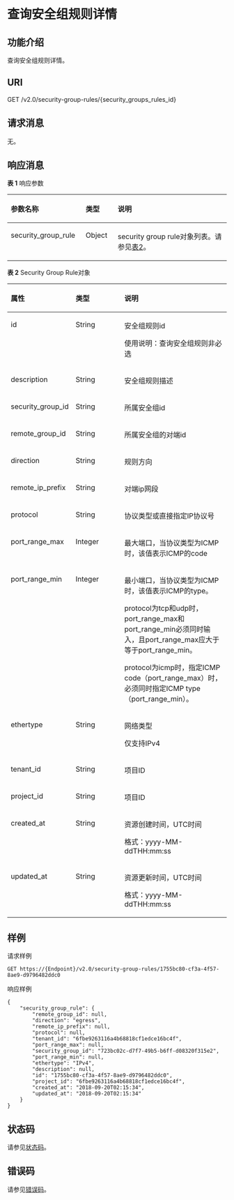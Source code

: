 # 查询安全组规则详情<a name="zh-cn_topic_0060595557"></a>

## 功能介绍<a name="section241393816235"></a>

查询安全组规则详情。

## URI<a name="section4708630216235"></a>

GET /v2.0/security-group-rules/\{security\_groups\_rules\_id\}

## 请求消息<a name="section1121883416235"></a>

无。

## 响应消息<a name="section2503267016235"></a>

**表 1**  响应参数

<a name="table265337716235"></a>
<table><thead align="left"><tr id="row4122992216235"><th class="cellrowborder" valign="top" width="34.14658534146586%" id="mcps1.2.4.1.1"><p id="p6294639916235"><a name="p6294639916235"></a><a name="p6294639916235"></a>参数名称</p>
</th>
<th class="cellrowborder" valign="top" width="14.628537146285373%" id="mcps1.2.4.1.2"><p id="p6682514016235"><a name="p6682514016235"></a><a name="p6682514016235"></a>类型</p>
</th>
<th class="cellrowborder" valign="top" width="51.22487751224878%" id="mcps1.2.4.1.3"><p id="p1721315516235"><a name="p1721315516235"></a><a name="p1721315516235"></a>说明</p>
</th>
</tr>
</thead>
<tbody><tr id="row1324978916235"><td class="cellrowborder" valign="top" width="34.14658534146586%" headers="mcps1.2.4.1.1 "><p id="p510999716235"><a name="p510999716235"></a><a name="p510999716235"></a>security_group_rule</p>
</td>
<td class="cellrowborder" valign="top" width="14.628537146285373%" headers="mcps1.2.4.1.2 "><p id="p1974626116235"><a name="p1974626116235"></a><a name="p1974626116235"></a>Object</p>
</td>
<td class="cellrowborder" valign="top" width="51.22487751224878%" headers="mcps1.2.4.1.3 "><p id="p4059418616235"><a name="p4059418616235"></a><a name="p4059418616235"></a>security group rule对象列表。请参见<a href="#table655457801607">表2</a>。</p>
</td>
</tr>
</tbody>
</table>

**表 2**  Security Group Rule对象

<a name="table655457801607"></a>
<table><thead align="left"><tr id="row54478641607"><th class="cellrowborder" valign="top" width="26.669999999999998%" id="mcps1.2.4.1.1"><p id="p389969021607"><a name="p389969021607"></a><a name="p389969021607"></a>属性</p>
</th>
<th class="cellrowborder" valign="top" width="23.330000000000002%" id="mcps1.2.4.1.2"><p id="p36789391607"><a name="p36789391607"></a><a name="p36789391607"></a>类型</p>
</th>
<th class="cellrowborder" valign="top" width="50%" id="mcps1.2.4.1.3"><p id="p433861031607"><a name="p433861031607"></a><a name="p433861031607"></a>说明</p>
</th>
</tr>
</thead>
<tbody><tr id="row134774871607"><td class="cellrowborder" valign="top" width="26.669999999999998%" headers="mcps1.2.4.1.1 "><p id="p269083981607"><a name="p269083981607"></a><a name="p269083981607"></a>id</p>
</td>
<td class="cellrowborder" valign="top" width="23.330000000000002%" headers="mcps1.2.4.1.2 "><p id="p630670281607"><a name="p630670281607"></a><a name="p630670281607"></a>String</p>
</td>
<td class="cellrowborder" valign="top" width="50%" headers="mcps1.2.4.1.3 "><p id="p334792201607"><a name="p334792201607"></a><a name="p334792201607"></a>安全组规则id</p>
<p id="p529374054010"><a name="p529374054010"></a><a name="p529374054010"></a>使用说明：查询安全组规则非必选</p>
</td>
</tr>
<tr id="row250554771607"><td class="cellrowborder" valign="top" width="26.669999999999998%" headers="mcps1.2.4.1.1 "><p id="p254411021607"><a name="p254411021607"></a><a name="p254411021607"></a>description</p>
</td>
<td class="cellrowborder" valign="top" width="23.330000000000002%" headers="mcps1.2.4.1.2 "><p id="p505368621607"><a name="p505368621607"></a><a name="p505368621607"></a>String</p>
</td>
<td class="cellrowborder" valign="top" width="50%" headers="mcps1.2.4.1.3 "><p id="p480145951607"><a name="p480145951607"></a><a name="p480145951607"></a>安全组规则描述</p>
</td>
</tr>
<tr id="row569401671607"><td class="cellrowborder" valign="top" width="26.669999999999998%" headers="mcps1.2.4.1.1 "><p id="p115724181607"><a name="p115724181607"></a><a name="p115724181607"></a>security_group_id</p>
</td>
<td class="cellrowborder" valign="top" width="23.330000000000002%" headers="mcps1.2.4.1.2 "><p id="p615991711607"><a name="p615991711607"></a><a name="p615991711607"></a>String</p>
</td>
<td class="cellrowborder" valign="top" width="50%" headers="mcps1.2.4.1.3 "><p id="p587796621607"><a name="p587796621607"></a><a name="p587796621607"></a>所属安全组id</p>
</td>
</tr>
<tr id="row654332091607"><td class="cellrowborder" valign="top" width="26.669999999999998%" headers="mcps1.2.4.1.1 "><p id="p113008931607"><a name="p113008931607"></a><a name="p113008931607"></a>remote_group_id</p>
</td>
<td class="cellrowborder" valign="top" width="23.330000000000002%" headers="mcps1.2.4.1.2 "><p id="p170542961607"><a name="p170542961607"></a><a name="p170542961607"></a>String</p>
</td>
<td class="cellrowborder" valign="top" width="50%" headers="mcps1.2.4.1.3 "><p id="p141218971607"><a name="p141218971607"></a><a name="p141218971607"></a>所属安全组的对端id</p>
</td>
</tr>
<tr id="row9932071607"><td class="cellrowborder" valign="top" width="26.669999999999998%" headers="mcps1.2.4.1.1 "><p id="p657989401607"><a name="p657989401607"></a><a name="p657989401607"></a>direction</p>
</td>
<td class="cellrowborder" valign="top" width="23.330000000000002%" headers="mcps1.2.4.1.2 "><p id="p507988391607"><a name="p507988391607"></a><a name="p507988391607"></a>String</p>
</td>
<td class="cellrowborder" valign="top" width="50%" headers="mcps1.2.4.1.3 "><p id="p570991491607"><a name="p570991491607"></a><a name="p570991491607"></a>规则方向</p>
</td>
</tr>
<tr id="row97529031607"><td class="cellrowborder" valign="top" width="26.669999999999998%" headers="mcps1.2.4.1.1 "><p id="p478834691607"><a name="p478834691607"></a><a name="p478834691607"></a>remote_ip_prefix</p>
</td>
<td class="cellrowborder" valign="top" width="23.330000000000002%" headers="mcps1.2.4.1.2 "><p id="p622759951607"><a name="p622759951607"></a><a name="p622759951607"></a>String</p>
</td>
<td class="cellrowborder" valign="top" width="50%" headers="mcps1.2.4.1.3 "><p id="p146708701607"><a name="p146708701607"></a><a name="p146708701607"></a>对端ip网段</p>
</td>
</tr>
<tr id="row315033981607"><td class="cellrowborder" valign="top" width="26.669999999999998%" headers="mcps1.2.4.1.1 "><p id="p163656291607"><a name="p163656291607"></a><a name="p163656291607"></a>protocol</p>
</td>
<td class="cellrowborder" valign="top" width="23.330000000000002%" headers="mcps1.2.4.1.2 "><p id="p628340441607"><a name="p628340441607"></a><a name="p628340441607"></a>String</p>
</td>
<td class="cellrowborder" valign="top" width="50%" headers="mcps1.2.4.1.3 "><p id="p99902671607"><a name="p99902671607"></a><a name="p99902671607"></a>协议类型或直接指定IP协议号</p>
</td>
</tr>
<tr id="row551583771607"><td class="cellrowborder" valign="top" width="26.669999999999998%" headers="mcps1.2.4.1.1 "><p id="p97886331607"><a name="p97886331607"></a><a name="p97886331607"></a>port_range_max</p>
</td>
<td class="cellrowborder" valign="top" width="23.330000000000002%" headers="mcps1.2.4.1.2 "><p id="p343603851607"><a name="p343603851607"></a><a name="p343603851607"></a>Integer</p>
</td>
<td class="cellrowborder" valign="top" width="50%" headers="mcps1.2.4.1.3 "><p id="p188144701607"><a name="p188144701607"></a><a name="p188144701607"></a>最大端口，当协议类型为ICMP时，该值表示ICMP的code</p>
</td>
</tr>
<tr id="row456604071607"><td class="cellrowborder" valign="top" width="26.669999999999998%" headers="mcps1.2.4.1.1 "><p id="p630384091607"><a name="p630384091607"></a><a name="p630384091607"></a>port_range_min</p>
</td>
<td class="cellrowborder" valign="top" width="23.330000000000002%" headers="mcps1.2.4.1.2 "><p id="p337362901607"><a name="p337362901607"></a><a name="p337362901607"></a>Integer</p>
</td>
<td class="cellrowborder" valign="top" width="50%" headers="mcps1.2.4.1.3 "><p id="p258562691607"><a name="p258562691607"></a><a name="p258562691607"></a>最小端口，当协议类型为ICMP时，该值表示ICMP的type。</p>
<p id="p5690808615417"><a name="p5690808615417"></a><a name="p5690808615417"></a>protocol为tcp和udp时，port_range_max和port_range_min必须同时输入，且port_range_max应大于等于port_range_min。</p>
<p id="p4241072615417"><a name="p4241072615417"></a><a name="p4241072615417"></a>protocol为icmp时，指定ICMP code（port_range_max）时，必须同时指定ICMP type（port_range_min）。</p>
</td>
</tr>
<tr id="row360773491607"><td class="cellrowborder" valign="top" width="26.669999999999998%" headers="mcps1.2.4.1.1 "><p id="p364292801607"><a name="p364292801607"></a><a name="p364292801607"></a>ethertype</p>
</td>
<td class="cellrowborder" valign="top" width="23.330000000000002%" headers="mcps1.2.4.1.2 "><p id="p339523071607"><a name="p339523071607"></a><a name="p339523071607"></a>String</p>
</td>
<td class="cellrowborder" valign="top" width="50%" headers="mcps1.2.4.1.3 "><p id="p34728681607"><a name="p34728681607"></a><a name="p34728681607"></a>网络类型</p>
<p id="p568898621607"><a name="p568898621607"></a><a name="p568898621607"></a>仅支持IPv4</p>
</td>
</tr>
<tr id="row532124261607"><td class="cellrowborder" valign="top" width="26.669999999999998%" headers="mcps1.2.4.1.1 "><p id="p593368391607"><a name="p593368391607"></a><a name="p593368391607"></a>tenant_id</p>
</td>
<td class="cellrowborder" valign="top" width="23.330000000000002%" headers="mcps1.2.4.1.2 "><p id="p130282191607"><a name="p130282191607"></a><a name="p130282191607"></a>String</p>
</td>
<td class="cellrowborder" valign="top" width="50%" headers="mcps1.2.4.1.3 "><p id="p10487112"><a name="p10487112"></a><a name="p10487112"></a>项目ID</p>
</td>
</tr>
<tr id="row11992111863317"><td class="cellrowborder" valign="top" width="26.669999999999998%" headers="mcps1.2.4.1.1 "><p id="p169261732143314"><a name="p169261732143314"></a><a name="p169261732143314"></a>project_id</p>
</td>
<td class="cellrowborder" valign="top" width="23.330000000000002%" headers="mcps1.2.4.1.2 "><p id="p69311132153317"><a name="p69311132153317"></a><a name="p69311132153317"></a>String</p>
</td>
<td class="cellrowborder" valign="top" width="50%" headers="mcps1.2.4.1.3 "><p id="p142999113115"><a name="p142999113115"></a><a name="p142999113115"></a>项目ID</p>
</td>
</tr>
<tr id="row10903153923318"><td class="cellrowborder" valign="top" width="26.669999999999998%" headers="mcps1.2.4.1.1 "><p id="p6634195714335"><a name="p6634195714335"></a><a name="p6634195714335"></a>created_at</p>
</td>
<td class="cellrowborder" valign="top" width="23.330000000000002%" headers="mcps1.2.4.1.2 "><p id="p12638157153319"><a name="p12638157153319"></a><a name="p12638157153319"></a>String</p>
</td>
<td class="cellrowborder" valign="top" width="50%" headers="mcps1.2.4.1.3 "><p id="p1364635713332"><a name="p1364635713332"></a><a name="p1364635713332"></a>资源创建时间，UTC时间</p>
<p id="p65980291419"><a name="p65980291419"></a><a name="p65980291419"></a>格式：yyyy-MM-ddTHH:mm:ss</p>
</td>
</tr>
<tr id="row1797311427338"><td class="cellrowborder" valign="top" width="26.669999999999998%" headers="mcps1.2.4.1.1 "><p id="p1725445103416"><a name="p1725445103416"></a><a name="p1725445103416"></a>updated_at</p>
</td>
<td class="cellrowborder" valign="top" width="23.330000000000002%" headers="mcps1.2.4.1.2 "><p id="p192601514345"><a name="p192601514345"></a><a name="p192601514345"></a>String</p>
</td>
<td class="cellrowborder" valign="top" width="50%" headers="mcps1.2.4.1.3 "><p id="p1127018513343"><a name="p1127018513343"></a><a name="p1127018513343"></a>资源更新时间，UTC时间</p>
<p id="p457613546135"><a name="p457613546135"></a><a name="p457613546135"></a>格式：yyyy-MM-ddTHH:mm:ss</p>
</td>
</tr>
</tbody>
</table>

## 样例<a name="section2374028316235"></a>

请求样例

```
GET https://{Endpoint}/v2.0/security-group-rules/1755bc80-cf3a-4f57-8ae9-d9796482ddc0
```

响应样例

```
{
    "security_group_rule": {
        "remote_group_id": null, 
        "direction": "egress", 
        "remote_ip_prefix": null, 
        "protocol": null, 
        "tenant_id": "6fbe9263116a4b68818cf1edce16bc4f", 
        "port_range_max": null, 
        "security_group_id": "723bc02c-d7f7-49b5-b6ff-d08320f315e2", 
        "port_range_min": null, 
        "ethertype": "IPv4", 
        "description": null, 
        "id": "1755bc80-cf3a-4f57-8ae9-d9796482ddc0",
        "project_id": "6fbe9263116a4b68818cf1edce16bc4f", 
        "created_at": "2018-09-20T02:15:34",
        "updated_at": "2018-09-20T02:15:34"
    }
}
```

## 状态码<a name="section10470352390"></a>

请参见[状态码](状态码.md)。

## 错误码<a name="section85821649202813"></a>

请参见[错误码](错误码.md)。

